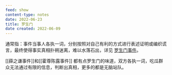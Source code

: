 ```yaml
---
feed: show
content-type: notes
date: 2022-06-23
title: 罗生门
date created: 2022-06-09
---
```

通常指：事件当事人各执一词，分别按照对自己有利的方式进行表述证明或编织谎言，最终使得事实真相扑朔迷离，难以水落石出，详见 [罗生门事件](https://baike.baidu.com/item/%E7%BD%97%E7%94%9F%E9%97%A8%E4%BA%8B%E4%BB%B6/2874842)。

[[薛之谦事件]]和[[霍尊陈露事件]] 都有点罗生门的味道，双方各执一词，吃瓜群众无法通过有限的信息，判断出真相，更多的都是无脑站队。
